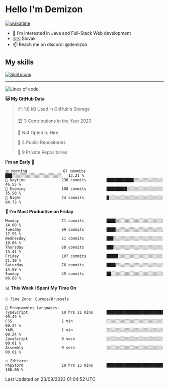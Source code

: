 # Hello I'm Demizon
[![wakatime](https://wakatime.com/badge/user/6ad1949f-d6d7-44f9-9eee-c35e54cc499b.svg)](https://wakatime.com/@6ad1949f-d6d7-44f9-9eee-c35e54cc499b)
- 👀 I’m interested in Java and Full-Stack Web development
- 🇸🇰 Slovak
- 📫 Reach me on discord: @demizon

## My skills
[![Skill icons](https://skillicons.dev/icons?i=java,js,ts,html,css,react,nextjs,tailwind,supabase,py,git,docker,linux,mysql,postgres,mongo&theme=dark)](https://github.com/Demizon3433)

---

<!--START_SECTION:waka-->
![Lines of code](https://img.shields.io/badge/From%20Hello%20World%20I%27ve%20Written-94.1%20thousand%20lines%20of%20code-blue)

**🐱 My GitHub Data** 

> 📦 1.8 kB Used in GitHub's Storage 
 > 
> 🏆 3 Contributions in the Year 2023
 > 
> 🚫 Not Opted to Hire
 > 
> 📜 4 Public Repositories 
 > 
> 🔑 9 Private Repositories 
 > 
**I'm an Early 🐤** 

```text
🌞 Morning                67 commits          ███░░░░░░░░░░░░░░░░░░░░░░   13.21 % 
🌆 Daytime                236 commits         ████████████░░░░░░░░░░░░░   46.55 % 
🌃 Evening                180 commits         █████████░░░░░░░░░░░░░░░░   35.50 % 
🌙 Night                  24 commits          █░░░░░░░░░░░░░░░░░░░░░░░░   04.73 % 
```
📅 **I'm Most Productive on Friday** 

```text
Monday                   71 commits          ████░░░░░░░░░░░░░░░░░░░░░   14.00 % 
Tuesday                  89 commits          ████░░░░░░░░░░░░░░░░░░░░░   17.55 % 
Wednesday                51 commits          ███░░░░░░░░░░░░░░░░░░░░░░   10.06 % 
Thursday                 68 commits          ███░░░░░░░░░░░░░░░░░░░░░░   13.41 % 
Friday                   107 commits         █████░░░░░░░░░░░░░░░░░░░░   21.10 % 
Saturday                 76 commits          ████░░░░░░░░░░░░░░░░░░░░░   14.99 % 
Sunday                   45 commits          ██░░░░░░░░░░░░░░░░░░░░░░░   08.88 % 
```


📊 **This Week I Spent My Time On** 

```text
🕑︎ Time Zone: Europe/Brussels

💬 Programming Languages: 
TypeScript               10 hrs 11 mins      █████████████████████████   99.49 % 
CSS                      1 min               ░░░░░░░░░░░░░░░░░░░░░░░░░   00.24 % 
YAML                     1 min               ░░░░░░░░░░░░░░░░░░░░░░░░░   00.24 % 
JavaScript               0 secs              ░░░░░░░░░░░░░░░░░░░░░░░░░   00.01 % 
Assembly                 0 secs              ░░░░░░░░░░░░░░░░░░░░░░░░░   00.01 % 

🔥 Editors: 
PhpStorm                 10 hrs 15 mins      █████████████████████████   100.00 % 
```


 Last Updated on 23/09/2023 01:04:52 UTC
<!--END_SECTION:waka-->
